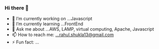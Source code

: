 ### Hi there 👋

- 🔭 I’m currently working on ...Javascript
- 🌱 I’m currently learning ...FrontEnd
- 💬 Ask me about ...AWS, LAMP, virtual computing, Apache, Javascript
- 📫 How to reach me: ...rahul.shukla13@gmail.com
- ⚡ Fun fact: ... 


